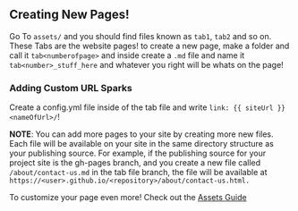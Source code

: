 ## Creating New Pages!

Go To `assets/` and you should find files known as `tab1`, `tab2` and so on. These Tabs are the website pages! to create a new page, make a folder and call it `tab<numberofpage>` and inside create a `.md` file and name it `tab<number>_stuff_here` and whatever you right will be whats on the page!

### Adding Custom URL Sparks

Create a config.yml file inside of the tab file and write `link: {{ siteUrl }}<nameOfUrl>/`!

**NOTE**: You can add more pages to your site by creating more new files. Each file will be available on your site in the same directory structure as your publishing source. For example, if the publishing source for your project site is the gh-pages branch, and you create a new file called `/about/contact-us.md` in the tab file branch, the file will be available at `https://<user>.github.io/<repository>/about/contact-us.html.`

To customize your page even more! Check out the [Assets Guide](https://kadedevteam.github.io/Pages-Guides/assets)
